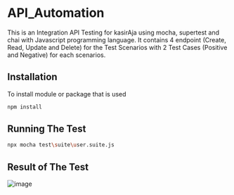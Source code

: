 # API_Automation
This is an Integration API Testing for kasirAja using mocha, supertest and chai with Javascript programming language. It contains 4 endpoint (Create, Read, Update and Delete) for the Test Scenarios with 2 Test Cases (Positive and Negative) for each scenarios. 

## Installation
To install module or package that is used
```bash
npm install
```

## Running The Test
```bash
npx mocha test\suite\user.suite.js
```

## Result of The Test
![image](https://github.com/mumtihf/Tugas_Pekanan4_API_Automation/assets/58902547/fc73e4ae-6b87-43ac-9c70-f649d8145da7)
